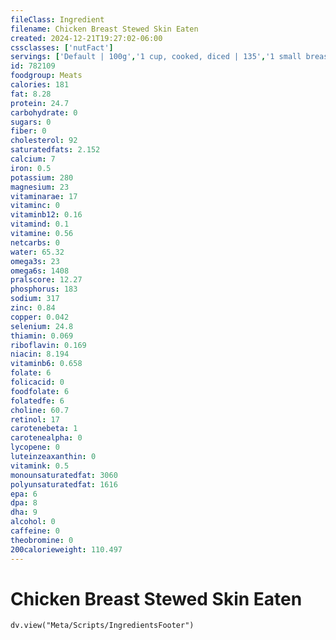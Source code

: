 ```yaml
---
fileClass: Ingredient
filename: Chicken Breast Stewed Skin Eaten
created: 2024-12-21T19:27:02-06:00
cssclasses: ['nutFact']
servings: ['Default | 100g','1 cup, cooked, diced | 135','1 small breast | 130','1 medium breast | 150','1 large breast | 170','1 breast, ns as to size | 150','1 small or thin slice | 30','1 medium slice | 60','1 large or thick slice | 85','1 oz, cooked | 28']
id: 782109
foodgroup: Meats
calories: 181
fat: 8.28
protein: 24.7
carbohydrate: 0
sugars: 0
fiber: 0
cholesterol: 92
saturatedfats: 2.152
calcium: 7
iron: 0.5
potassium: 280
magnesium: 23
vitaminarae: 17
vitaminc: 0
vitaminb12: 0.16
vitamind: 0.1
vitamine: 0.56
netcarbs: 0
water: 65.32
omega3s: 23
omega6s: 1408
pralscore: 12.27
phosphorus: 183
sodium: 317
zinc: 0.84
copper: 0.042
selenium: 24.8
thiamin: 0.069
riboflavin: 0.169
niacin: 8.194
vitaminb6: 0.658
folate: 6
folicacid: 0
foodfolate: 6
folatedfe: 6
choline: 60.7
retinol: 17
carotenebeta: 1
carotenealpha: 0
lycopene: 0
luteinzeaxanthin: 0
vitamink: 0.5
monounsaturatedfat: 3060
polyunsaturatedfat: 1616
epa: 6
dpa: 8
dha: 9
alcohol: 0
caffeine: 0
theobromine: 0
200calorieweight: 110.497
---
```


# Chicken Breast Stewed Skin Eaten

```dataviewjs
dv.view("Meta/Scripts/IngredientsFooter")
```